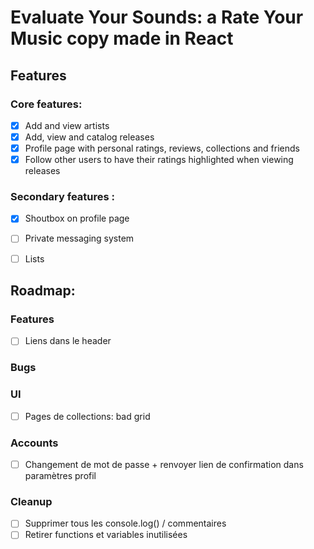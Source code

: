# Evaluate Your Sounds: a Rate Your Music copy made in React

## Features
### Core features:
- [X] Add and view artists
- [X] Add, view and catalog releases
- [X] Profile page with personal ratings, reviews, collections and friends
- [X] Follow other users to have their ratings highlighted when viewing releases

### Secondary features :
- [X] Shoutbox on profile page
- [ ] Private messaging system
- [ ] Lists


## Roadmap:
### Features
- [ ] Liens dans le header

### Bugs

### UI
- [ ] Pages de collections: bad grid

### Accounts
- [ ] Changement de mot de passe + renvoyer lien de confirmation dans paramètres profil

### Cleanup
- [ ] Supprimer tous les console.log() / commentaires
- [ ] Retirer functions et variables inutilisées